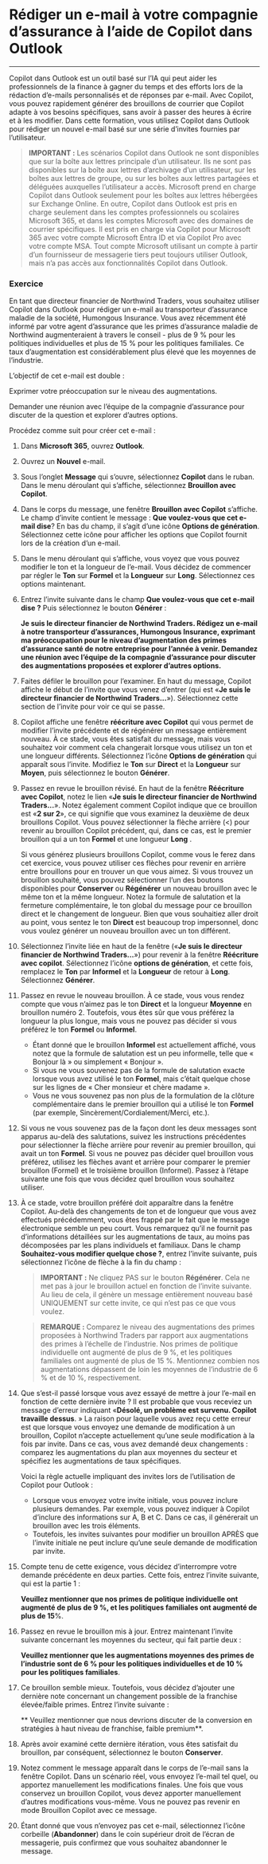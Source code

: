 # Rédiger un e-mail à votre compagnie d’assurance à l’aide de Copilot dans Outlook
---
Copilot dans Outlook est un outil basé sur l’IA qui peut aider les professionnels de la finance à gagner du temps et des efforts lors de la rédaction d’e-mails personnalisés et de réponses par e-mail. Avec Copilot, vous pouvez rapidement générer des brouillons de courrier que Copilot adapte à vos besoins spécifiques, sans avoir à passer des heures à écrire et à les modifier. Dans cette formation, vous utilisez Copilot dans Outlook pour rédiger un nouvel e-mail basé sur une série d’invites fournies par l’utilisateur.

> **IMPORTANT :** Les scénarios Copilot dans Outlook ne sont disponibles que sur la boîte aux lettres principale d’un utilisateur. Ils ne sont pas disponibles sur la boîte aux lettres d’archivage d’un utilisateur, sur les boîtes aux lettres de groupe, ou sur les boîtes aux lettres partagées et déléguées auxquelles l’utilisateur a accès. Microsoft prend en charge Copilot dans Outlook seulement pour les boîtes aux lettres hébergées sur Exchange Online. En outre, Copilot dans Outlook est pris en charge seulement dans les comptes professionnels ou scolaires Microsoft 365, et dans les comptes Microsoft avec des domaines de courrier spécifiques. Il est pris en charge via Copilot pour Microsoft 365 avec votre compte Microsoft Entra ID et via Copilot Pro avec votre compte MSA. Tout compte Microsoft utilisant un compte à partir d’un fournisseur de messagerie tiers peut toujours utiliser Outlook, mais n’a pas accès aux fonctionnalités Copilot dans Outlook.

### Exercice

En tant que directeur financier de Northwind Traders, vous souhaitez utiliser Copilot dans Outlook pour rédiger un e-mail au transporteur d’assurance maladie de la société, Humongous Insurance. Vous avez récemment été informé par votre agent d’assurance que les primes d’assurance maladie de Northwind augmenteraient à travers le conseil - plus de 9 % pour les politiques individuelles et plus de 15 % pour les politiques familiales. Ce taux d’augmentation est considérablement plus élevé que les moyennes de l’industrie.

L’objectif de cet e-mail est double :

Exprimer votre préoccupation sur le niveau des augmentations.

Demander une réunion avec l’équipe de la compagnie d’assurance pour discuter de la question et explorer d’autres options.

Procédez comme suit pour créer cet e-mail :

1.  Dans **Microsoft 365**, ouvrez **Outlook**.
2.  Ouvrez un **Nouvel** e-mail.
3.  Sous l’onglet **Message** qui s’ouvre, sélectionnez **Copilot** dans le ruban. Dans le menu déroulant qui s’affiche, sélectionnez **Brouillon avec Copilot**.
4.  Dans le corps du message, une fenêtre **Brouillon avec Copilot** s’affiche. Le champ d’invite contient le message : **Que voulez-vous que cet e-mail dise**? En bas du champ, il s’agit d’une icône **Options de génération**. Sélectionnez cette icône pour afficher les options que Copilot fournit lors de la création d’un e-mail.
5.  Dans le menu déroulant qui s’affiche, vous voyez que vous pouvez modifier le ton et la longueur de l’e-mail. Vous décidez de commencer par régler le **Ton** sur **Formel** et la **Longueur** sur **Long**. Sélectionnez ces options maintenant.
6.  Entrez l’invite suivante dans le champ **Que voulez-vous que cet e-mail dise ?** Puis sélectionnez le bouton **Générer** :
    
    **Je suis le directeur financier de Northwind Traders. Rédigez un e-mail à notre transporteur d’assurances, Humongous Insurance, exprimant ma préoccupation pour le niveau d’augmentation des primes d’assurance santé de notre entreprise pour l’année à venir. Demandez une réunion avec l’équipe de la compagnie d’assurance pour discuter des augmentations proposées et explorer d’autres options.** 
7.  Faites défiler le brouillon pour l’examiner. En haut du message, Copilot affiche le début de l’invite que vous venez d’entrer (qui est «**Je suis le directeur financier de Northwind Traders...**»). Sélectionnez cette section de l’invite pour voir ce qui se passe.
8.  Copilot affiche une fenêtre **réécriture avec Copilot** qui vous permet de modifier l’invite précédente et de régénérer un message entièrement nouveau. À ce stade, vous êtes satisfait du message, mais vous souhaitez voir comment cela changerait lorsque vous utilisez un ton et une longueur différents. Sélectionnez l’icône **Options de génération** qui apparaît sous l’invite. Modifiez le **Ton** sur **Direct** et la **Longueur** sur **Moyen**, puis sélectionnez le bouton **Générer**.
9.  Passez en revue le brouillon révisé. En haut de la fenêtre **Réécriture avec Copilot**, notez le lien «**Je suis le directeur financier de Northwind Traders...**». Notez également comment Copilot indique que ce brouillon est «**2 sur 2**», ce qui signifie que vous examinez la deuxième de deux brouillons Copilot. Vous pouvez sélectionner la flèche arrière (&lt;) pour revenir au brouillon Copilot précédent, qui, dans ce cas, est le premier brouillon qui a un ton **Formel** et une longueur **Long** .
    
    Si vous générez plusieurs brouillons Copilot, comme vous le ferez dans cet exercice, vous pouvez utiliser ces flèches pour revenir en arrière entre brouillons pour en trouver un que vous aimez. Si vous trouvez un brouillon souhaité, vous pouvez sélectionner l’un des boutons disponibles pour **Conserver** ou **Régénérer** un nouveau brouillon avec le même ton et la même longueur. Notez la formule de salutation et la fermeture complémentaire, le ton global du message pour ce brouillon direct et le changement de longueur. Bien que vous souhaitiez aller droit au point, vous sentez le ton **Direct** est beaucoup trop impersonnel, donc vous voulez générer un nouveau brouillon avec un ton différent.
10. Sélectionnez l’invite liée en haut de la fenêtre («**Je suis le directeur financier de Northwind Traders...**») pour revenir à la fenêtre **Réécriture avec copilot**. Sélectionnez l’icône **options de génération**, et cette fois, remplacez le **Ton** par **Informel** et la **Longueur** de retour à **Long**. Sélectionnez **Générer**.
11. Passez en revue le nouveau brouillon. À ce stade, vous vous rendez compte que vous n’aimez pas le ton **Direct** et la longueur **Moyenne** en brouillon numéro 2. Toutefois, vous êtes sûr que vous préférez la longueur la plus longue, mais vous ne pouvez pas décider si vous préférez le ton **Formel** ou **Informel**.
     -  Étant donné que le brouillon **Informel** est actuellement affiché, vous notez que la formule de salutation est un peu informelle, telle que « Bonjour là » ou simplement « Bonjour ».
     -  Si vous ne vous souvenez pas de la formule de salutation exacte lorsque vous avez utilisé le ton **Formel**, mais c’était quelque chose sur les lignes de « Cher monsieur et chère madame ».
     -  Vous ne vous souvenez pas non plus de la formulation de la clôture complémentaire dans le premier brouillon qui a utilisé le ton **Formel** (par exemple, Sincèrement/Cordialement/Merci, etc.).
12. Si vous ne vous souvenez pas de la façon dont les deux messages sont apparus au-delà des salutations, suivez les instructions précédentes pour sélectionner la flèche arrière pour revenir au premier brouillon, qui avait un ton **Formel**. Si vous ne pouvez pas décider quel brouillon vous préférez, utilisez les flèches avant et arrière pour comparer le premier brouillon (Formel) et le troisième brouillon (Informel). Passez à l’étape suivante une fois que vous décidez quel brouillon vous souhaitez utiliser.
13. À ce stade, votre brouillon préféré doit apparaître dans la fenêtre Copilot. Au-delà des changements de ton et de longueur que vous avez effectués précédemment, vous êtes frappé par le fait que le message électronique semble un peu court. Vous remarquez qu’il ne fournit pas d’informations détaillées sur les augmentations de taux, au moins pas décomposées par les plans individuels et familiaux. Dans le champ **Souhaitez-vous modifier quelque chose ?**, entrez l’invite suivante, puis sélectionnez l’icône de flèche à la fin du champ :
    
    > **IMPORTANT :** Ne cliquez PAS sur le bouton **Régénérer**. Cela ne met pas à jour le brouillon actuel en fonction de l’invite suivante. Au lieu de cela, il génère un message entièrement nouveau basé UNIQUEMENT sur cette invite, ce qui n’est pas ce que vous voulez.
    
    > **REMARQUE :** Comparez le niveau des augmentations des primes proposées à Northwind Traders par rapport aux augmentations des primes à l’échelle de l’industrie. Nos primes de politique individuelle ont augmenté de plus de 9 %, et les politiques familiales ont augmenté de plus de 15 %. Mentionnez combien nos augmentations dépassent de loin les moyennes de l’industrie de 6 % et de 10 %, respectivement.
14. Que s’est-il passé lorsque vous avez essayé de mettre à jour l’e-mail en fonction de cette dernière invite ? Il est probable que vous receviez un message d’erreur indiquant «**Désolé, un problème est survenu. Copilot travaille dessus**. » La raison pour laquelle vous avez reçu cette erreur est que lorsque vous envoyez une demande de modification à un brouillon, Copilot n’accepte actuellement qu’une seule modification à la fois par invite. Dans ce cas, vous avez demandé deux changements : comparez les augmentations du plan aux moyennes du secteur et spécifiez les augmentations de taux spécifiques.
    
    Voici la règle actuelle impliquant des invites lors de l’utilisation de Copilot pour Outlook :
    
    
     -  Lorsque vous envoyez votre invite initiale, vous pouvez inclure plusieurs demandes. Par exemple, vous pouvez indiquer à Copilot d’inclure des informations sur A, B et C. Dans ce cas, il générerait un brouillon avec les trois éléments.
     -  Toutefois, les invites suivantes pour modifier un brouillon APRÈS que l’invite initiale ne peut inclure qu’une seule demande de modification par invite.
     
15. Compte tenu de cette exigence, vous décidez d’interrompre votre demande précédente en deux parties. Cette fois, entrez l’invite suivante, qui est la partie 1 :
    
    **Veuillez mentionner que nos primes de politique individuelle ont augmenté de plus de 9 %, et les politiques familiales ont augmenté de plus de 15**%.
16. Passez en revue le brouillon mis à jour. Entrez maintenant l’invite suivante concernant les moyennes du secteur, qui fait partie deux :
    
    **Veuillez mentionner que les augmentations moyennes des primes de l’industrie sont de 6 % pour les politiques individuelles et de 10 % pour les politiques familiales**.
17. Ce brouillon semble mieux. Toutefois, vous décidez d’ajouter une dernière note concernant un changement possible de la franchise élevée/faible primes. Entrez l’invite suivante :
    
    ** Veuillez mentionner que nous devrions discuter de la conversion en stratégies à haut niveau de franchise, faible premium**.
18. Après avoir examiné cette dernière itération, vous êtes satisfait du brouillon, par conséquent, sélectionnez le bouton **Conserver**.
19. Notez comment le message apparaît dans le corps de l’e-mail sans la fenêtre Copilot. Dans un scénario réel, vous envoyez l’e-mail tel quel, ou apportez manuellement les modifications finales. Une fois que vous conservez un brouillon Copilot, vous devez apporter manuellement d’autres modifications vous-même. Vous ne pouvez pas revenir en mode Brouillon Copilot avec ce message.
20. Étant donné que vous n’envoyez pas cet e-mail, sélectionnez l’icône corbeille (**Abandonner**) dans le coin supérieur droit de l’écran de messagerie, puis confirmez que vous souhaitez abandonner le message.
